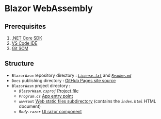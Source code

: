 # Blazor WebAssembly

## Prerequisites
1. [.NET Core SDK](https://dotnet.microsoft.com/download)
2. [VS Code IDE](https://code.visualstudio.com/download)
3. [Git SCM](https://git-scm.com/downloads)

## Structure
- `BlazorWasm` repository directory : [*`License.txt`*](https://help.github.com/en/github/creating-cloning-and-archiving-repositories/licensing-a-repository) and [*`Readme.md`*](https://help.github.com/en/github/creating-cloning-and-archiving-repositories/about-readmes)
- `Docs` publishing directory : [GitHub Pages site source](https://help.github.com/en/github/working-with-github-pages/configuring-a-publishing-source-for-your-github-pages-site#choosing-a-publishing-source)
- `BlazorWasm` project directory :
  - *`BlazorWasm.csproj`* [Project file](https://docs.microsoft.com/en-us/dotnet/architecture/blazor-for-web-forms-developers/project-structure#project-file)
  - *`Program.cs`* [App entry point](https://docs.microsoft.com/en-us/dotnet/architecture/blazor-for-web-forms-developers/project-structure#entry-point)
  - `wwwroot` [Web static files subdirectory](https://docs.microsoft.com/en-us/dotnet/architecture/blazor-for-web-forms-developers/project-structure#static-files) (contains the *`index.html`* HTML document)
  - *`Body.razor`* [UI razor component](https://docs.microsoft.com/en-us/dotnet/architecture/blazor-for-web-forms-developers/project-structure#razor-components)
